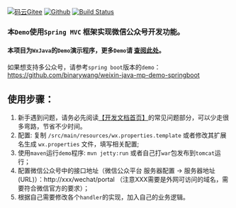 [![码云Gitee](https://gitee.com/binary/weixin-java-mp-demo/badge/star.svg?theme=blue)](https://gitee.com/binary/weixin-java-mp-demo)
[![Github](http://github-svg-buttons.herokuapp.com/star.svg?user=binarywang&repo=weixin-java-mp-demo-springmvc&style=flat&background=1081C1)](https://github.com/binarywang/weixin-java-mp-demo-springmvc)
[![Build Status](https://travis-ci.org/binarywang/weixin-java-mp-demo-springmvc.svg?branch=master)](https://travis-ci.org/binarywang/weixin-java-mp-demo-springmvc)

### 本`Demo`使用`Spring MVC` 框架实现微信公众号开发功能。

#### 本项目为`WxJava`的`Demo`演示程序，更多`Demo`请 [查阅此处](https://github.com/Wechat-Group/WxJava/blob/master/demo.md)。

如果想支持多公众号，请参考`spring boot`版本的`demo`：https://github.com/binarywang/weixin-java-mp-demo-springboot

## 使用步骤：
1. 新手遇到问题，请务必先阅读[【开发文档首页】](https://github.com/Wechat-Group/WxJava/wiki)的常见问题部分，可以少走很多弯路，节省不少时间。
1. 配置: 复制 `/src/main/resources/wx.properties.template` 或者修改其扩展名生成 `wx.properties` 文件，填写相关配置;		
1. 使用`maven`运行`demo`程序: `mvn jetty:run`  或者自己打`war`包发布到`tomcat`运行；
1. 配置微信公众号中的接口地址（微信公众平台 服务器配置 -> 服务器地址(URL)）：http://xxx/wechat/portal （注意XXX需要是外网可访问的域名，需要符合微信官方的要求）；
1. 根据自己需要修改各个`handler`的实现，加入自己的业务逻辑。
	
